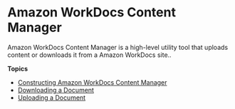 # Amazon WorkDocs Content Manager<a name="content_manager"></a>

Amazon WorkDocs Content Manager is a high\-level utility tool that uploads content or downloads it from a Amazon WorkDocs site\.\.

**Topics**
+ [Constructing Amazon WorkDocs Content Manager](content_manager_constructing.md)
+ [Downloading a Document](content_manager_downloading.md)
+ [Uploading a Document](content_manager_upload.md)